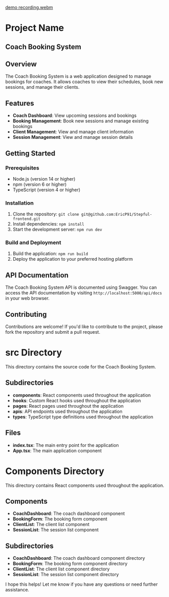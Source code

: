 
[demo recording.webm](https://github.com/user-attachments/assets/9c4fc098-4802-4a0b-ac67-8f185a079236)

**Project Name**
===============

**Coach Booking System**
------------------------

**Overview**
------------

The Coach Booking System is a web application designed to manage bookings for coaches. It allows coaches to view their schedules, book new sessions, and manage their clients.

**Features**
------------

* **Coach Dashboard**: View upcoming sessions and bookings
* **Booking Management**: Book new sessions and manage existing bookings
* **Client Management**: View and manage client information
* **Session Management**: View and manage session details

**Getting Started**
-------------------

### Prerequisites

* Node.js (version 14 or higher)
* npm (version 6 or higher)
* TypeScript (version 4 or higher)

### Installation

1. Clone the repository: `git clone git@github.com:EricP91/Stepful-frontend.git`
2. Install dependencies: `npm install`
3. Start the development server: `npm run dev`

### Build and Deployment

1. Build the application: `npm run build`
2. Deploy the application to your preferred hosting platform

**API Documentation**
---------------------

The Coach Booking System API is documented using Swagger. You can access the API documentation by visiting `http://localhost:5000/api/docs` in your web browser.

**Contributing**
---------------

Contributions are welcome! If you'd like to contribute to the project, please fork the repository and submit a pull request.

**src Directory**
================

This directory contains the source code for the Coach Booking System.

**Subdirectories**
-----------------

* **components**: React components used throughout the application
* **hooks**: Custom React hooks used throughout the application
* **pages**: React pages used throughout the application
* **apis**: API endpoints used throughout the application
* **types**: TypeScript type definitions used throughout the application

**Files**
---------

* **index.tsx**: The main entry point for the application
* **App.tsx**: The main application component

**Components Directory**
=====================

This directory contains React components used throughout the application.

**Components**
--------------

* **CoachDashboard**: The coach dashboard component
* **BookingForm**: The booking form component
* **ClientList**: The client list component
* **SessionList**: The session list component

**Subdirectories**
-----------------

* **CoachDashboard**: The coach dashboard component directory
* **BookingForm**: The booking form component directory
* **ClientList**: The client list component directory
* **SessionList**: The session list component directory

I hope this helps! Let me know if you have any questions or need further assistance.
